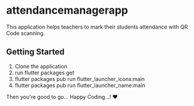 # attendancemanagerapp

This application helps teachers to mark their students attendance with QR Code scanning.

## Getting Started

01. Clone the application
02. run flutter packages get
03. flutter packages pub run flutter_launcher_icons:main
04. flutter packages pub run flutter_launcher_name:main

Then you're good to go... 
Happy Coding...! ❤️

